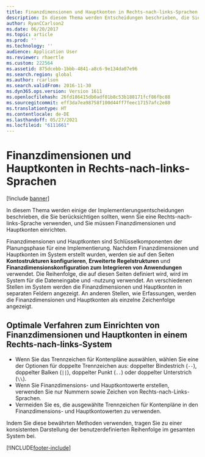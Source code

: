 ```yaml
---
title: Finanzdimensionen und Hauptkonten in Rechts-nach-links-Sprachen
description: In diesem Thema werden Entscheidungen beschrieben, die Sie treffen müssen, wenn Sie eine Rechts-nach-links-Sprache verwenden, und Sie müssen Finanzdimensionen und Hauptkonten einrichten.
author: RyanCCarlson2
ms.date: 06/20/2017
ms.topic: article
ms.prod: ''
ms.technology: ''
audience: Application User
ms.reviewer: rhaertle
ms.custom: 222564
ms.assetid: 875dcebb-1bbb-4841-a8c6-9e134da07e96
ms.search.region: global
ms.author: rcarlson
ms.search.validFrom: 2016-11-30
ms.dyn365.ops.version: Version 1611
ms.openlocfilehash: 26fd186415db0adf01b8c53b188171fcf86fbc88
ms.sourcegitcommit: eff3da7ea98758f100d44ff7feec17157afc2e80
ms.translationtype: HT
ms.contentlocale: de-DE
ms.lasthandoff: 05/27/2021
ms.locfileid: "6111661"
---
```

# <a name="financial-dimensions-and-main-accounts-in-right-to-left-languages"></a>Finanzdimensionen und Hauptkonten in Rechts-nach-links-Sprachen

[!include [banner](../includes/banner.md)]

In diesem Thema werden einige der Implementierungsentscheidungen beschrieben, die Sie berücksichtigen sollten, wenn Sie eine Rechts-nach-links-Sprache verwenden, und Sie müssen Finanzdimensionen und Hauptkonten einrichten.

Finanzdimensionen und Hauptkonten sind Schlüsselkomponenten der Planungsphase für eine Implementierung. Nachdem Finanzdimensionen und Hauptkonten im System erstellt wurden, werden sie auf den Seiten **Kontostrukturen konfigurieren**, **Erweiterte Regelstrukturen** und **Finanzdimensionskonfiguration zum Integrieren von Anwendungen** verwendet. Die Reihenfolge, die auf diesen Seiten definiert wird, wird im System für die Dateneingabe und -nutzung verwendet. An verschiedenen Stellen im System werden die Finanzdimensionen und Hauptkonten in separaten Feldern angezeigt. An anderen Stellen, wie Erfassungen, werden die Finanzdimensionen und Hauptkonten als einzelne Zeichenfolge angezeigt.

## <a name="best-practices-for-setting-up-financial-dimensions-and-main-accounts-in-a-right-to-left-system"></a>Optimale Verfahren zum Einrichten von Finanzdimensionen und Hauptkonten in einem Rechts-nach-links-System

- Wenn Sie das Trennzeichen für Kontenpläne auswählen, wählen Sie eine der Optionen für doppelte Trennzeichen aus: doppelter Bindestrich (`--`), doppelter Balken (`||`), doppelter Punkt (`..`) oder doppelter Unterstrich (`\\`).
- Wenn Sie Finanzdimensions- und Hauptkontowerte erstellen, verwenden Sie nur Nummern sowie Zeichen von Rechts-nach-Links-Sprachen.
- Vermeiden Sie es, die ausgewählte Trennzeichen für Kontenpläne in den Finanzdimensions- und Hauptkontowerten zu verwenden.

Indem Sie diese bewährten Methoden verwenden, tragen Sie zu einer konsistenten Darstellung der benutzerdefinierten Reihenfolge im gesamten System bei.


[!INCLUDE[footer-include](../../../includes/footer-banner.md)]